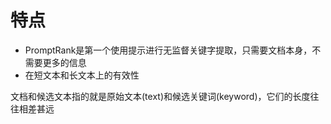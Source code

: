 # 特点

- PromptRank是第一个使用提示进行无监督关键字提取，只需要文档本身，不需要更多的信息
- 在短文本和长文本上的有效性

文档和候选文本指的就是原始文本(text)和候选关键词(keyword)，它们的长度往往相差甚远